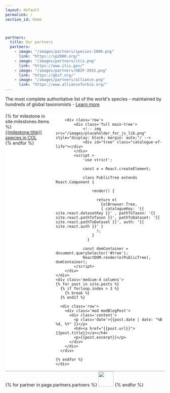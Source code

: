 ```yaml
---
layout: default
permalink: /
section_id: home



partners:
  title: Our partners
  partners:
    - image: "/images/partners/species-2000.png"
      link: "https://sp2000.org/"
    - image: "/images/partners/itis.png"
      link: "https://www.itis.gov/"
    - image: "/images/partners/GBIF-2015.png"
      link: "https://gbif.org/"
    - image: "/images/partners/alliance.png"
      link: "https://www.allianceforbio.org/"
---
```


<div class='full'>
  <div class='row introduction'>The most complete authoritative list of the world's species - maintained by hundreds of global taxonomists - <a href="/content/catalogueoflife.html">Learn more</a></div>
  <div class='row'>
    <div class="medium-8 columns" style="background: white; margin-top: 20px;">
        <div class='row kingdoms'>
            {% for milestone in site.milestones.items %}
                  <a href="{{milestone.link}}">
                    <div class='small-3 small-3 columns' style='background-color: #fff;'>
                      <div class='mod modMilestone' style='background-image: url(/images/kingdoms/{{milestone.image}}); background-size: cover;'>
                          <div class="milestoneText" style='background-color: #{{milestone.bgcolor}}; color: #{{milestone.fgcolor}};'>
                              <div class="milestoneTitle">{{milestone.title}}</div>
                             <div class="milestoneCount"> <span count='{{milestone.count}}' count-selector='{{milestone.selector}}' ></span> species in COL</div>
                          </div>
                      </div>
                    </div>
                  </a>
            {% endfor %}
        </div>

        <div class='row'>
            <div class='full main-tree'>
                <!-- img src="/images/placeholder_for_js_lib.png" style="display: block; margin: auto;"/ -->
                <div id="tree" class="catalogue-of-life"></div>
            </div>
            <script >
                'use strict';

                const e = React.createElement;

                class PublicTree extends React.Component {

                    render() {

                      return e(
                        ColBrowser.Tree,
                        { catalogueKey: '{{ site.react.datasetKey }}' , pathToTaxon: '{{ site.react.pathToTaxon }}', pathToDataset: '{{ site.react.pathToDataset }}', auth: '{{ site.react.auth }}' }
                      );
                    }
                  }

                const domContainer = document.querySelector('#tree');
                ReactDOM.render(e(PublicTree), domContainer);
            </script>
        </div>
    </div>
    <div class='medium-4 columns'>
    {% for post in site.posts %}
      {% if forloop.index > 3 %}
        {% break %}
      {% endif %}

      <div class='row'>
        <div class='mod modBlogPost'>
          <div class='content'>
            <p class='date'>{{post.date | date: "%B %d, %Y" }}</p>
            <h4><a href="{{post.url}}">{{post.title}}</a></h4>
            <p>{{post.excerpt}}</p>
          </div>
        </div>
      </div>

    {% endfor %}
    </div>

  </div>
  <div class='spacing' style='background-color: #ccc; height: 2px;'></div>
  <div class='spacing'></div>
  <div class="row partners">
    {% for partner in page.partners.partners %}
        <a href="{{partner.link}}" target="_blank"><img src="{{partner.image}}" height="48"></a>
    {% endfor %}
  </div>
  <div class='spacing'></div>
</div>
